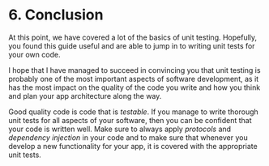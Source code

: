 # 6. Conclusion

At this point, we have covered a lot of the basics of unit testing. Hopefully, you found this guide useful and are able to jump in to writing unit tests for your own code.

I hope that I have managed to succeed in convincing you that unit testing is probably one of the most important aspects of software development, as it has the most impact on the quality of the code you write and how you think and plan your app architecture along the way.

Good quality code is code that is *testable*. If you manage to write thorough unit tests for all aspects of your software, then you can be confident that your code is written well. Make sure to always apply *protocols* and *dependency injection* in your code and to make sure that whenever you develop a new functionality for your app, it is covered with the appropriate unit tests.
